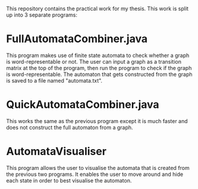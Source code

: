 This repository contains the practical work for my thesis. This work is split up into 3 separate programs:

# FullAutomataCombiner.java

This program makes use of finite state automata to check whether a graph is word-representable or not. The user can input a graph as a transition matrix at the top of the program, then run the program to check if the graph is word-representable. The automaton that gets constructed from the graph is saved to a file named "automata.txt".

# QuickAutomataCombiner.java

This works the same as the previous program except it is much faster and does not construct the full automaton from a graph.

# AutomataVisualiser

This program allows the user to visualise the automata that is created from the previous two programs. It enables the user to move around and hide each state in order to best visualise the automaton.

